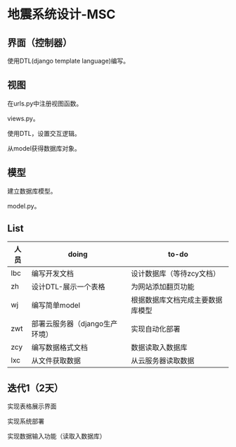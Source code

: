 # 地震系统设计-MSC

## 界面（控制器）

使用DTL(django template language)编写。

## 视图

在urls.py中注册视图函数。

views.py。

使用DTL，设置交互逻辑。

从model获得数据库对象。

## 模型

建立数据库模型。

model.py。





## List

| 人员 | doing                          | to-do                            |
| ---- | ------------------------------ | -------------------------------- |
| lbc  | 编写开发文档                   | 设计数据库（等待zcy文档）        |
| zh   | 设计DTL-展示一个表格           | 为网站添加翻页功能               |
| wj   | 编写简单model                  | 根据数据库文档完成主要数据库模型 |
| zwt  | 部署云服务器（django生产环境） | 实现自动化部署                   |
| zcy  | 编写数据格式文档               | 数据读取入数据库                 |
| lxc  | 从文件获取数据                 | 从云服务器读取数据               |





## 迭代1（2天）

实现表格展示界面

实现系统部署

实现数据输入功能（读取入数据库）

